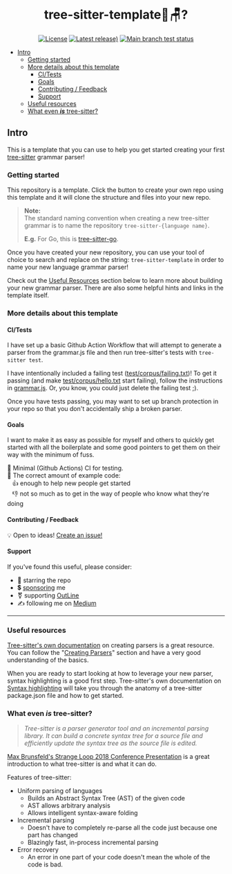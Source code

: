 <h1 align="center">tree-sitter-template🌴🪑?</h1>
<div align="center">

[![License](https://img.shields.io/github/license/adamazing/tree-sitter-template?label=License)](LICENSE "MIT")
[![Latest release)](https://img.shields.io/github/v/tag/adamazing/tree-sitter-template?logo=SemVer&include_prereleases&label=Release)](releases)
[![Main branch test status](https://img.shields.io/github/actions/workflow/status/adamazing/tree-sitter-template/test.yml?event=push&logo=githubactions&logoColor=rgb(255%2C255%2C255)&label=Build)](https://github.com/adamazing/tree-sitter-template/actions/workflows/test.yml?query=event%3Apush)

</div>

<!--toc:start-->
- [Intro](#intro)
  - [Getting started](#getting-started)
  - [More details about this template](#more-details-about-this-template)
    - [CI/Tests](#citests)
    - [Goals](#goals)
    - [Contributing / Feedback](#contributing-feedback)
    - [Support](#support)
  - [Useful resources](#useful-resources)
  - [What even ***is*** tree-sitter?](#what-even-is-tree-sitter)
<!--toc:end-->

## Intro
This is a template that you can use to help you get started creating your first [tree-sitter](https://github.com/tree-sitter/tree-sitter) grammar parser!

### Getting started 

This repository is a template. Click the button to create your own repo using this template and it will clone the structure and files into your new repo.

> **Note:**  
> The standard naming convention when creating a new tree-sitter grammar is to name the repository `tree-sitter-{language name}`.  
> 
> **E.g.** For Go, this is [tree-sitter-go](https://github.com/tree-sitter/tree-sitter-go).  

Once you have created your new repository, you can use your tool of choice to search and replace on the string: `tree-sitter-template` in order to name your new language grammar parser!
   

Check out the [Useful Resources](#useful-resources) section below to learn more about building your new grammar parser. There are also some helpful hints and links in the template itself. 

### More details about this template

#### CI/Tests
I have set up a basic Github Action Workflow that will attempt to generate a parser from the grammar.js file and then run tree-sitter's tests with `tree-sitter test`.

I have intentionally included a failing test ([test/corpus/failing.txt](./test/corpus/failing.txt))!
To get it passing (and make [test/corpus/hello.txt](./test/corpus/hello.txt) start failing), follow the instructions in [grammar.js](./grammar.js). Or, you know, you could just delete the failing test ;).  

Once you have tests passing, you may want to set up branch protection in your repo so that you don't accidentally ship a broken parser.

#### Goals

I want to make it as easy as possible for myself and others to quickly get started with all the boilerplate and some good pointers to get them on their way with the minimum of fuss. 

🙌   Minimal (Github Actions) CI for testing.  
🧚   The correct amount of example code:  
&nbsp;&nbsp;   👍  enough to help new people get started  
&nbsp;&nbsp;   👎  not so much as to get in the way of people who know what they're doing  

#### Contributing / Feedback

💡 Open to ideas! [Create an issue!](../issues)

#### Support

If you've found this useful, please consider:  
   - 🌟 starring the repo  
   - 💲 [sponsoring](https://github.com/sponsors/adamazing) me  
   - ⚧️  supporting [OutLine](https://outline.org.nz/donate)  
   - ✍️ following me on [Medium](https://medium.com/@adamhenley)
   
   
---

### Useful resources

[Tree-sitter's own documentation](http://tree-sitter.github.io/tree-sitter/creating-parsers) on creating parsers is a great resource.
You can follow the "[Creating Parsers](http://tree-sitter.github.io/tree-sitter/creating-parsers)" section and have a very good understanding of the basics.

When you are ready to start looking at how to leverage your new parser, syntax highlighting is a good first step. 
Tree-sitter's own documentation on [Syntax highlighting](http://tree-sitter.github.io/tree-sitter/syntax-highlighting) will take you through the anatomy of a tree-sitter package.json file and how to get started.

### What even ***is*** tree-sitter?

> *Tree-sitter is a parser generator tool and an incremental parsing library. It can build a concrete syntax tree for a source file and efficiently update the syntax tree as the source file is edited.*

[Max Brunsfeld's Strange Loop 2018 Conference Presentation](https://www.youtube.com/watch?v=Jes3bD6P0To) is a great introduction to what tree-sitter is and what it can do.

Features of tree-sitter:
 - Uniform parsing of languages  
   - Builds an Abstract Syntax Tree (AST) of the given code  
   - AST allows arbitrary analysis  
   - Allows intelligent syntax-aware folding
 - Incremental parsing  
   - Doesn't have to completely re-parse all the code just because one part has changed  
   - Blazingly fast, in-process incremental parsing
 - Error recovery  
   - An error in one part of your code doesn't mean the whole of the code is bad.  
 
